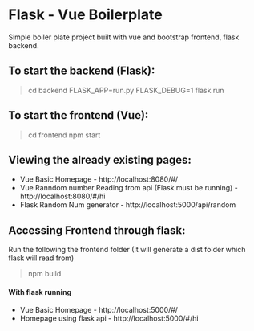 # Flask - Vue Boilerplate
Simple boiler plate project built with vue and bootstrap frontend, flask backend.

## To start the backend (Flask):
> cd backend
>  FLASK_APP=run.py FLASK_DEBUG=1 flask run 

## To start the frontend (Vue):
> cd frontend
> npm start

## Viewing the already existing pages:
* Vue Basic Homepage - http://localhost:8080/#/
* Vue Ranndom number Reading from api (Flask must be running) - http://localhost:8080/#/hi
* Flask Random Num generator - http://localhost:5000/api/random

## Accessing Frontend through flask:
Run the following the frontend folder (It will generate a dist folder which flask will read from)
> npm build

#### With flask running
* Vue Basic Homepage - http://localhost:5000/#/
* Homepage using flask api - http://localhost:5000/#/hi



